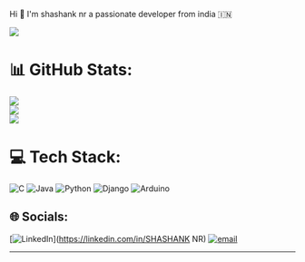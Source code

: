 Hi 👋
I'm shashank nr
a passionate developer from india 🇮🇳

[![](https://visitcount.itsvg.in/api?id=shashanknr172-beep&icon=0&color=0)](https://visitcount.itsvg.in)

# 📊 GitHub Stats:
![](https://github-readme-stats.vercel.app/api?username=shashanknr172-beep&theme=default&hide_border=false&include_all_commits=true&count_private=true)<br/>
![](https://nirzak-streak-stats.vercel.app/?user=shashanknr172-beep&theme=default&hide_border=false)<br/>
![](https://github-readme-stats.vercel.app/api/top-langs/?username=shashanknr172-beep&theme=default&hide_border=false&include_all_commits=true&count_private=true&layout=compact)

# 💻 Tech Stack:
![C](https://img.shields.io/badge/c-%2300599C.svg?style=flat&logo=c&logoColor=white) ![Java](https://img.shields.io/badge/java-%23ED8B00.svg?style=flat&logo=openjdk&logoColor=white) ![Python](https://img.shields.io/badge/python-3670A0?style=flat&logo=python&logoColor=ffdd54) ![Django](https://img.shields.io/badge/django-%23092E20.svg?style=flat&logo=django&logoColor=white) ![Arduino](https://img.shields.io/badge/-Arduino-00979D?style=flat&logo=Arduino&logoColor=white)

## 🌐 Socials:
[![LinkedIn](https://img.shields.io/badge/LinkedIn-%230077B5.svg?logo=linkedin&logoColor=white)](https://linkedin.com/in/SHASHANK NR) [![email](https://img.shields.io/badge/Email-D14836?logo=gmail&logoColor=white)](mailto:shashanknr172@gmail.com) 




---


<!-- Proudly created with GPRM ( https://gprm.itsvg.in ) -->
